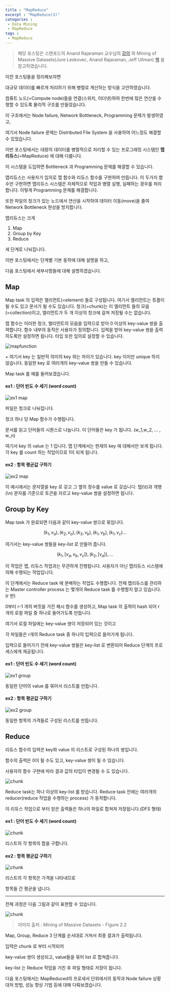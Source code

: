 ```yaml
---
title : "MapReduce"
excerpt : "MapReduce(3)"
categories :	
 - Data Mining
 - MapReduce
tags :
 - MapReduce
---
```


> 해당 포스팅은 스탠포드의 Anand Rajaraman 교수님의 [강의](https://www.youtube.com/playlist?list=PLLssT5z_DsK9JDLcT8T62VtzwyW9LNepV&app=desktop) 와 Mining of Massive Datasets(Jure Leskovec, Anand Rajaraman, Jeff Ullman) [책](http://www.mmds.org/) 을 참고하였습니다.



이전 포스팅들을 정리해보자면

대규모 데이터를 빠르게 처리하기 위해 병렬로 계산하는 방식을 고안하였습니다. 

컴퓨트 노드(=Compute node)들을 연결(스위치, 이더넷)하여 한번에 많은 연산을 수행할 수 있도록 물리적 구조를 만들었습니다. 

이 구조에서는 Node failure, Network Bottleneck, Programming 문제가 발생하였고,

여기서 Node failure 문제는 Distributed File System 을 사용하여 어느정도 해결할 수 있었습니다. 



이번 포스팅에서는 대량의 데이터를 병렬적으로 처리할 수 있는 프로그래밍 시스템인 **맵리듀스**(=MapReduce) 에 대해 다룹니다. 

이 시스템을 도입하면 Bottleneck 과 Programming 문제를 해결할 수 있습니다.



맵리듀스는 사용자가 임의로 맵 함수와 리듀스 함수를 구현하여 만듭니다. 이 두가지 함수만 구현하면 맵리듀스 시스템은 자체적으로 작업과 병렬 실행, 실패하는 경우를 처리합니다. 이렇게 Programming 문제를 해결합니다. 

또한 파일의 청크가 있는 노드에서 연산을 시작하여 데이터 이동(move)을 줄여 Network Bottleneck 현상을 방지합니다. 



맵리듀스는 크게

1. Map
2. Group by Key
3. Reduce

세 단계로 나눠집니다. 

이번 포스팅에서는 단계별 기본 동작에 대해 설명을 하고, 

다음 포스팅에서 세부사항들에 대해 설명하겠습니다.



## Map

Map task 의 입력은 엘리먼트(=element) 들로 구성됩니다. 여기서 엘리먼트는 튜플이 될 수도 있고 문서가 될 수도 있습니다. 청크(=chunk)는 이 엘리먼트 들의 모음(=collection)이고, 엘리먼트가 두 개 이상의 청크에 걸쳐 저장될 수는 없습니다. 

맵 함수는 이러한 청크, 엘리먼트의 모음을 입력으로 받아 0 이상의 key-value 쌍을 출력합니다. 함수 내부의 동작은 사용자가 정의합니다. 입력을 받아 key-value 쌍을 출력하도록만 설정하면 됩니다. 타입 또한 임의로 설정할 수 있습니다. 

![mapfunction](/assets/img/d003/01.png)

\+ 여기서 key 는 일반적 의미의 key 와는 차이가 있습니다. key 이지만 unique 하지 않습니다. 동일한 key 로 여러개의 key-value 쌍을 만들 수 있습니다. 



Map task 를 예를 들어보겠습니다. 

#### ex1 : 단어 빈도 수 세기 (word count)

![ex1 map](/assets/img/d003/02.png)

파일은 청크로 나눠집니다. 

청크 하나 당 Map 함수가 수행됩니다. 

문서를 읽고 단어들의 시퀀스로 나눕니다. 이 단어들은 key 가 됩니다. (w_1,w_2, ... , w_n) 

여기서 key 의 value 는 1 입니다. 맵 단계에서는 현재의 key 에 대해서만 보게 됩니다. 각 key 를 count 하는 작업이므로 1이 되게 됩니다. 



#### ex2 : 항목 평균값 구하기 

![ex2 map](/assets/img/d003/03.png)

이 예시에서는 문자열을 key 로 갖고 그 옆의 정수를 value 로 갖습니다. 탭(\\t)과 개행(\\n) 문자를 기준으로 토큰을 자르고 key-value 쌍을 설정하면 됩니다. 





## Group by Key

Map task 가 완료되면 다음과 같이 key-value 쌍으로 묶임니다. 

$$(k_1,v_a),(k_2,v_a),(k_3,v_b),(k_1,v_b),(k_1,v_c) ... $$

여기서는 key-value 쌍들을 key-list 로 만들어 줍니다. 

$$(k_1,[v_a,v_b,v_c]), (k_2,[v_a]), ... $$

이 작업은 맵, 리듀스 작업과는 무관하게 진행됩니다. 사용자가 아닌 맵리듀스 시스템에 의해 수행되는 작업입니다. 

이 단계에서는 Reduce task 에 분배하는 작업도 수행합니다. 전체 맵리듀스를 관리하는 Master controller process 는 몇개의 Reduce task 를 수행할지 알고 있습니다. (r 번) 

0부터 r-1 개의 버킷을 가진 해시 함수를 생성하고, Map task 의 출력이 hash 되어 r 개의 로컬 파일 중 하나로 들어가도록 만듭니다. 

여기서 로컬 파일에는 key-value 쌍이 저장되어 있는 것이고 

각 파일들은 r개의 Reduce task 중 하나의 입력으로 들어가게 됩니다. 

입력으로 들어가기 전에 key-value 쌍들은 key-list 로 변환되어 Reduce 단계의 프로세스에게 제공됩니다.  



#### ex1 : 단어 빈도 수 세기 (word count)

![ex1 group](/assets/img/d003/04.png)

동일한 단어의 value 를 묶어서 리스트를 만듭니다.



#### ex2 : 항목 평균값 구하기 

![ex2 group](/assets/img/d003/05.png)

동일한 항목의 가격들로 구성된 리스트를 만듭니다.



## Reduce

리듀스 함수의 입력은 key와 value 의 리스트로 구성된 하나의 쌍입니다. 

함수의 출력은 0이 될 수도 있고, key-value 쌍이 될 수 있습니다. 

사용자의 함수 구현에 따라 결과 값의 타입이 변경될 수 도 있습니다. 

![chunk](/assets/img/d003/06.png)

Reduce task는 하나 이상의 key-list 를 받습니다. Reduce task 안에는 여러개의 reducer(reduce 작업을 수행하는 process) 가 동작합니다. 

이 리듀스 작업으로 부터 얻은 출력들은 하나의 파일로 합쳐져 저장됩니다.(DFS 형태)



#### ex1 : 단어 빈도 수 세기 (word count)

![chunk](/assets/img/d003/07.png)

리스트의 각 항목의 합을 구합니다. 

#### ex2 : 항목 평균값 구하기 

![chunk](/assets/img/d003/08.png)

리스트의 각 항목은 가격을 나타내므로

항목들 간 평균을 냅니다.



---

전체 과정은 다음 그림과 같이 표현할 수 있습니다.

![chunk](/assets/img/d003/09.png)



> 이미지 출처 : Mining of Massive Datasets - Figure 2.2

Map, Group, Reduce 3 단계를 순서대로 거쳐서 최종 결과가 출력됩니다. 

입력은 chunk 로 부터 시작되어 

key-value 쌍이 생성되고, value들을 묶어 list 로 합쳐줍니다. 

key-list 는 Reduce 작업을 거친 후 파일 형태로 저장이 됩니다. 



다음 포스팅에서는 MapReduced의 프로세서 단위에서의 동작과 Node failure 상황 대처 방법, 성능 향상 기법 등에 대해 다뤄보겠습니다. 